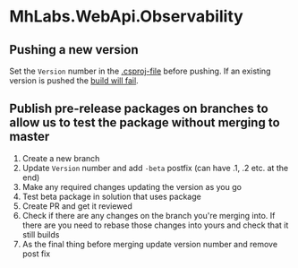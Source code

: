 # MhLabs.WebApi.Observability

## Pushing a new version
Set the `Version` number in the <a href="https://github.com/mhlabs/MhLabs.WebApi.Observability/blob/master/MhLabs.WebApi.Observability/MhLabs.WebApi.Observability.csproj"> .csproj-file</a> before pushing. If an existing version is pushed the <a href="https://github.com/mhlabs/MhLabs.WebApi.Observability/actions">build will fail</a>.

## Publish pre-release packages on branches to allow us to test the package without merging to master
1. Create a new branch
2. Update `Version` number and add `-beta` postfix (can have .1, .2 etc. at the end)
3. Make any required changes updating the version as you go
4. Test beta package in solution that uses package
5. Create PR and get it reviewed
6. Check if there are any changes on the branch you're merging into. If there are you need to rebase those changes into yours and check that it still builds
7. As the final thing before merging update version number and remove post fix